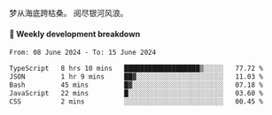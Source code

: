 梦从海底跨枯桑。
阅尽银河风浪。


#### 📝 Weekly development breakdown

<!--START_SECTION:waka-->

```txt
From: 08 June 2024 - To: 15 June 2024

TypeScript   8 hrs 10 mins   ███████████████████▒░░░░░   77.72 %
JSON         1 hr 9 mins     ██▓░░░░░░░░░░░░░░░░░░░░░░   11.03 %
Bash         45 mins         █▓░░░░░░░░░░░░░░░░░░░░░░░   07.18 %
JavaScript   22 mins         █░░░░░░░░░░░░░░░░░░░░░░░░   03.60 %
CSS          2 mins          ░░░░░░░░░░░░░░░░░░░░░░░░░   00.45 %
```

<!--END_SECTION:waka-->



